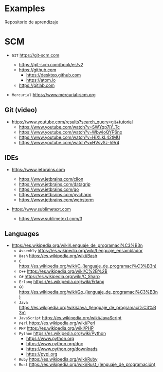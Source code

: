 # Examples

Repositorio de aprendizaje

# SCM

* `GIT` https://git-scm.com
	* https://git-scm.com/book/es/v2
	* https://github.com
		* https://desktop.github.com
		* https://atom.io
	* https://gitlab.com

* `Mercurial` https://www.mercurial-scm.org


## Git (video)

* https://www.youtube.com/results?search_query=git+tutorial
	* https://www.youtube.com/watch?v=SWYqp7iY_Tc
	* https://www.youtube.com/watch?v=WbwIoQYP6no
	* https://www.youtube.com/watch?v=HiXLkL42tMU
	* https://www.youtube.com/watch?v=HVsySz-h9r4

## IDEs

* https://www.jetbrains.com
	* https://www.jetbrains.com/clion
	* https://www.jetbrains.com/datagrip
	* https://www.jetbrains.com/go
	* https://www.jetbrains.com/pycharm
	* https://www.jetbrains.com/webstorm

* https://www.sublimetext.com
	* https://www.sublimetext.com/3


## Languages

* https://es.wikipedia.org/wiki/Lenguaje_de_programaci%C3%B3n
	* `Assembly` https://es.wikipedia.org/wiki/Lenguaje_ensamblador
	* `Bash` https://es.wikipedia.org/wiki/Bash
	* `C` https://es.wikipedia.org/wiki/C_(lenguaje_de_programaci%C3%B3n)
	* `C++` https://es.wikipedia.org/wiki/C%2B%2B
	* `C#` https://es.wikipedia.org/wiki/C_Sharp
	* `Erlang` https://es.wikipedia.org/wiki/Erlang
	* `GO` https://es.wikipedia.org/wiki/Go_(lenguaje_de_programaci%C3%B3n)
	* `Java` https://es.wikipedia.org/wiki/Java_(lenguaje_de_programaci%C3%B3n)
	* `JavaScript` https://es.wikipedia.org/wiki/JavaScript
	* `Perl` https://es.wikipedia.org/wiki/Perl
	* `PHP` https://es.wikipedia.org/wiki/PHP
	* `Python` https://es.wikipedia.org/wiki/Python
		* https://www.python.org
		* https://www.python.org/doc
		* https://www.python.org/downloads
		* https://pypi.org
	* `Ruby` https://es.wikipedia.org/wiki/Ruby
	* `Rust` https://es.wikipedia.org/wiki/Rust_(lenguaje_de_programación)